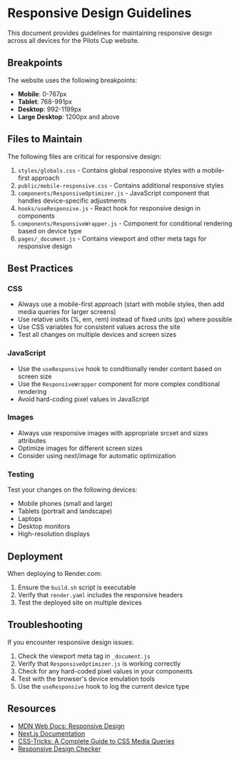 # Responsive Design Guidelines

This document provides guidelines for maintaining responsive design across all devices for the Pilots Cup website.

## Breakpoints

The website uses the following breakpoints:

- **Mobile**: 0-767px
- **Tablet**: 768-991px
- **Desktop**: 992-1199px
- **Large Desktop**: 1200px and above

## Files to Maintain

The following files are critical for responsive design:

1. `styles/globals.css` - Contains global responsive styles with a mobile-first approach
2. `public/mobile-responsive.css` - Contains additional responsive styles
3. `components/ResponsiveOptimizer.js` - JavaScript component that handles device-specific adjustments
4. `hooks/useResponsive.js` - React hook for responsive design in components
5. `components/ResponsiveWrapper.js` - Component for conditional rendering based on device type
6. `pages/_document.js` - Contains viewport and other meta tags for responsive design

## Best Practices

### CSS

- Always use a mobile-first approach (start with mobile styles, then add media queries for larger screens)
- Use relative units (%, em, rem) instead of fixed units (px) where possible
- Use CSS variables for consistent values across the site
- Test all changes on multiple devices and screen sizes

### JavaScript

- Use the `useResponsive` hook to conditionally render content based on screen size
- Use the `ResponsiveWrapper` component for more complex conditional rendering
- Avoid hard-coding pixel values in JavaScript

### Images

- Always use responsive images with appropriate srcset and sizes attributes
- Optimize images for different screen sizes
- Consider using next/image for automatic optimization

### Testing

Test your changes on the following devices:
- Mobile phones (small and large)
- Tablets (portrait and landscape)
- Laptops
- Desktop monitors
- High-resolution displays

## Deployment

When deploying to Render.com:

1. Ensure the `build.sh` script is executable
2. Verify that `render.yaml` includes the responsive headers
3. Test the deployed site on multiple devices

## Troubleshooting

If you encounter responsive design issues:

1. Check the viewport meta tag in `_document.js`
2. Verify that `ResponsiveOptimizer.js` is working correctly
3. Check for any hard-coded pixel values in your components
4. Test with the browser's device emulation tools
5. Use the `useResponsive` hook to log the current device type

## Resources

- [MDN Web Docs: Responsive Design](https://developer.mozilla.org/en-US/docs/Learn/CSS/CSS_layout/Responsive_Design)
- [Next.js Documentation](https://nextjs.org/docs)
- [CSS-Tricks: A Complete Guide to CSS Media Queries](https://css-tricks.com/a-complete-guide-to-css-media-queries/)
- [Responsive Design Checker](https://responsivedesignchecker.com/) 